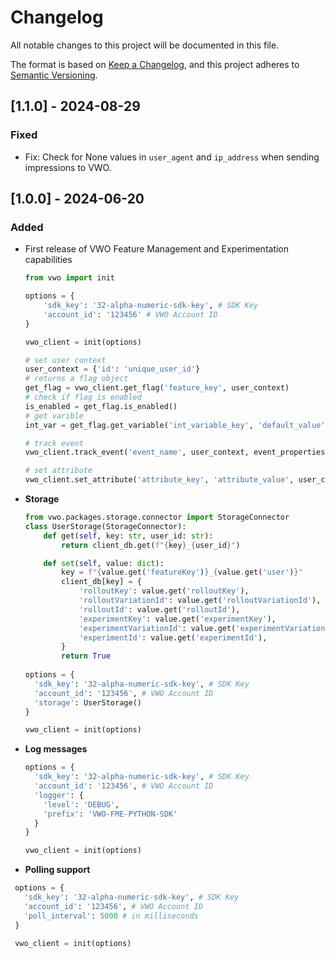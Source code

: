 # Changelog
All notable changes to this project will be documented in this file.

The format is based on [Keep a Changelog](https://keepachangelog.com/en/1.0.0/),
and this project adheres to [Semantic Versioning](https://semver.org/spec/v2.0.0.html).

## [1.1.0] - 2024-08-29

### Fixed

- Fix: Check for None values in `user_agent` and `ip_address` when sending impressions to VWO.

## [1.0.0] - 2024-06-20
### Added
- First release of VWO Feature Management and Experimentation capabilities
  ```python
  from vwo import init

  options = {
      'sdk_key': '32-alpha-numeric-sdk-key', # SDK Key
      'account_id': '123456' # VWO Account ID
  }

  vwo_client = init(options)

  # set user context
  user_context = {'id': 'unique_user_id'}
  # returns a flag object
  get_flag = vwo_client.get_flag('feature_key', user_context)
  # check if flag is enabled
  is_enabled = get_flag.is_enabled()
  # get varible
  int_var = get_flag.get_variable('int_variable_key', 'default_value')

  # track event
  vwo_client.track_event('event_name', user_context, event_properties)

  # set attribute
  vwo_client.set_attribute('attribute_key', 'attribute_value', user_context)
  ```

- **Storage**

  ```python
  from vwo.packages.storage.connector import StorageConnector
  class UserStorage(StorageConnector):
      def get(self, key: str, user_id: str):
          return client_db.get(f"{key}_{user_id}")

      def set(self, value: dict):
          key = f"{value.get('featureKey')}_{value.get('user')}"
          client_db[key] = {
              'rolloutKey': value.get('rolloutKey'),
              'rolloutVariationId': value.get('rolloutVariationId'),
              'rolloutId': value.get('rolloutId'),
              'experimentKey': value.get('experimentKey'),
              'experimentVariationId': value.get('experimentVariationId'),
              'experimentId': value.get('experimentId'),
          }
          return True
        
  options = {
    'sdk_key': '32-alpha-numeric-sdk-key', # SDK Key
    'account_id': '123456', # VWO Account ID
    'storage': UserStorage()
  }

  vwo_client = init(options)
  ```

- **Log messages**

  ```python
  options = {
    'sdk_key': '32-alpha-numeric-sdk-key', # SDK Key
    'account_id': '123456', # VWO Account ID
    'logger': {
      'level': 'DEBUG',
      'prefix': 'VWO-FME-PYTHON-SDK'
    }
  }

  vwo_client = init(options)
  ```

- **Polling support**

 ```python
  options = {
    'sdk_key': '32-alpha-numeric-sdk-key', # SDK Key
    'account_id': '123456', # VWO Account ID
    'poll_interval': 5000 # in milliseconds
  }

  vwo_client = init(options)
  ```

